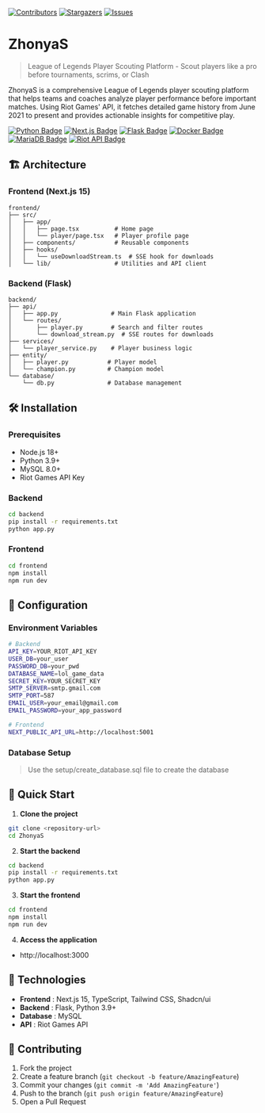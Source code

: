 [![Contributors][contributors-shield]][contributors-url]
[![Stargazers][stars-shield]][stars-url]
[![Issues][issues-shield]][issues-url]

# ZhonyaS
> League of Legends Player Scouting Platform - Scout players like a pro before tournaments, scrims, or Clash

ZhonyaS is a comprehensive League of Legends player scouting platform that helps teams and coaches analyze player performance before important matches. Using Riot Games' API, it fetches detailed game history from June 2021 to present and provides actionable insights for competitive play.

[![Python Badge](https://img.shields.io/badge/Python-3.11+-brightgreen.svg?style=plastic)](https://www.python.org/)
[![Next.js Badge](https://img.shields.io/badge/Next.js-15.5+-black.svg?style=plastic)](https://nextjs.org/)
[![Flask Badge](https://img.shields.io/badge/Flask-3.1+-aqua.svg?style=plastic)](https://flask.palletsprojects.com/)
[![Docker Badge](https://img.shields.io/badge/Docker-blue.svg?style=plastic)](https://www.docker.com/)
[![MariaDB Badge](https://img.shields.io/badge/MariaDB-yellow.svg?style=plastic)](https://mariadb.org/)
[![Riot API Badge](https://img.shields.io/badge/Riot%20API-red.svg?style=plastic)](https://developer.riotgames.com/)

## 🏗️ Architecture

### Frontend (Next.js 15)
```
frontend/
├── src/
│   ├── app/
│   │   ├── page.tsx          # Home page
│   │   └── player/page.tsx   # Player profile page
│   ├── components/           # Reusable components
│   ├── hooks/
│   │   └── useDownloadStream.ts  # SSE hook for downloads
│   └── lib/                  # Utilities and API client
```

### Backend (Flask)
```
backend/
├── api/
│   ├── app.py               # Main Flask application
│   └── routes/
│       ├── player.py        # Search and filter routes
│       └── download_stream.py  # SSE routes for downloads
├── services/
│   └── player_service.py    # Player business logic
├── entity/
│   ├── player.py           # Player model
│   └── champion.py         # Champion model
└── database/
    └── db.py               # Database management
```

## 🛠️ Installation

### Prerequisites
- Node.js 18+
- Python 3.9+
- MySQL 8.0+
- Riot Games API Key

### Backend
```bash
cd backend
pip install -r requirements.txt
python app.py
```

### Frontend
```bash
cd frontend
npm install
npm run dev
```

## 🔧 Configuration

### Environment Variables
```bash
# Backend
API_KEY=YOUR_RIOT_API_KEY
USER_DB=your_user
PASSWORD_DB=your_pwd
DATABASE_NAME=lol_game_data
SECRET_KEY=YOUR_SECRET_KEY
SMTP_SERVER=smtp.gmail.com
SMTP_PORT=587
EMAIL_USER=your_email@gmail.com
EMAIL_PASSWORD=your_app_password

# Frontend
NEXT_PUBLIC_API_URL=http://localhost:5001
```

### Database Setup

> Use the setup/create_database.sql file to create the database

## 🚀 Quick Start

1. **Clone the project**
```bash
git clone <repository-url>
cd ZhonyaS
```

2. **Start the backend**
```bash
cd backend
pip install -r requirements.txt
python app.py
```

3. **Start the frontend**
```bash
cd frontend
npm install
npm run dev
```

4. **Access the application**
- http://localhost:3000

## 🎯 Technologies

- **Frontend** : Next.js 15, TypeScript, Tailwind CSS, Shadcn/ui
- **Backend** : Flask, Python 3.9+
- **Database** : MySQL
- **API** : Riot Games API

## 🤝 Contributing

1. Fork the project
2. Create a feature branch (`git checkout -b feature/AmazingFeature`)
3. Commit your changes (`git commit -m 'Add AmazingFeature'`)
4. Push to the branch (`git push origin feature/AmazingFeature`)
5. Open a Pull Request


[contributors-shield]: https://img.shields.io/github/contributors/YuToutCourt/ZhonyaS?style=for-the-badge
[contributors-url]: https://github.com/YuToutCourt/ZhonyaS/graphs/contributors
[stars-shield]: https://img.shields.io/github/stars/YuToutCourt/ZhonyaS.svg?style=for-the-badge
[stars-url]: https://github.com/YuToutCourt/ZhonyaS/stargazers
[issues-shield]: https://img.shields.io/github/issues/YuToutCourt/ZhonyaS.svg?style=for-the-badge
[issues-url]: https://github.com/YuToutCourt/ZhonyaS/issues
